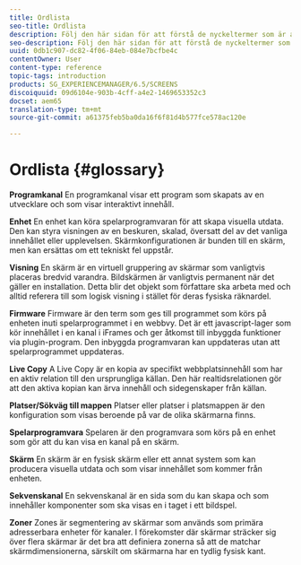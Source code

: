 ```yaml
---
title: Ordlista
seo-title: Ordlista
description: Följ den här sidan för att förstå de nyckeltermer som är associerade med AEM-skärmar.
seo-description: Följ den här sidan för att förstå de nyckeltermer som är associerade med AEM-skärmar.
uuid: 0db1c907-dc82-4f06-84eb-084e7bcfbe4c
contentOwner: User
content-type: reference
topic-tags: introduction
products: SG_EXPERIENCEMANAGER/6.5/SCREENS
discoiquuid: 09d6104e-903b-4cff-a4e2-1469653352c3
docset: aem65
translation-type: tm+mt
source-git-commit: a61375feb5ba0da16f6f81d4b577fce578ac120e

---
```



# Ordlista {#glossary}

**Programkanal** En programkanal visar ett program som skapats av en utvecklare och som visar interaktivt innehåll.

**Enhet** En enhet kan köra spelarprogramvaran för att skapa visuella utdata. Den kan styra visningen av en beskuren, skalad, översatt del av det vanliga innehållet eller upplevelsen. Skärmkonfigurationen är bunden till en skärm, men kan ersättas om ett tekniskt fel uppstår.

**Visning** En skärm är en virtuell gruppering av skärmar som vanligtvis placeras bredvid varandra. Bildskärmen är vanligtvis permanent när det gäller en installation. Detta blir det objekt som författare ska arbeta med och alltid referera till som logisk visning i stället för deras fysiska räknardel.

**Firmware** Firmware är den term som ges till programmet som körs på enheten inuti spelarprogrammet i en webbvy. Det är ett javascript-lager som kör innehållet i en kanal i iFrames och ger åtkomst till inbyggda funktioner via plugin-program. Den inbyggda programvaran kan uppdateras utan att spelarprogrammet uppdateras.

**Live Copy** A Live Copy är en kopia av specifikt webbplatsinnehåll som har en aktiv relation till den ursprungliga källan. Den här realtidsrelationen gör att den aktiva kopian kan ärva innehåll och sidegenskaper från källan.

**Platser/Sökväg till mappen** Platser eller platser i platsmappen är den konfiguration som visas beroende på var de olika skärmarna finns.

**Spelarprogramvara** Spelaren är den programvara som körs på en enhet som gör att du kan visa en kanal på en skärm.

**Skärm** En skärm är en fysisk skärm eller ett annat system som kan producera visuella utdata och som visar innehållet som kommer från enheten.

**Sekvenskanal** En sekvenskanal är en sida som du kan skapa och som innehåller komponenter som ska visas en i taget i ett bildspel.

**Zoner** Zones är segmentering av skärmar som används som primära adresserbara enheter för kanaler. I förekomster där skärmar sträcker sig över flera skärmar är det bra att definiera zonerna så att de matchar skärmdimensionerna, särskilt om skärmarna har en tydlig fysisk kant.
